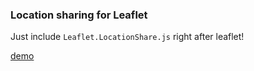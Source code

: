 ### Location sharing for Leaflet

Just include `Leaflet.LocationShare.js` right after leaflet!

[demo](https://cliffcloud.github.io/Leaflet.LocationShare)
